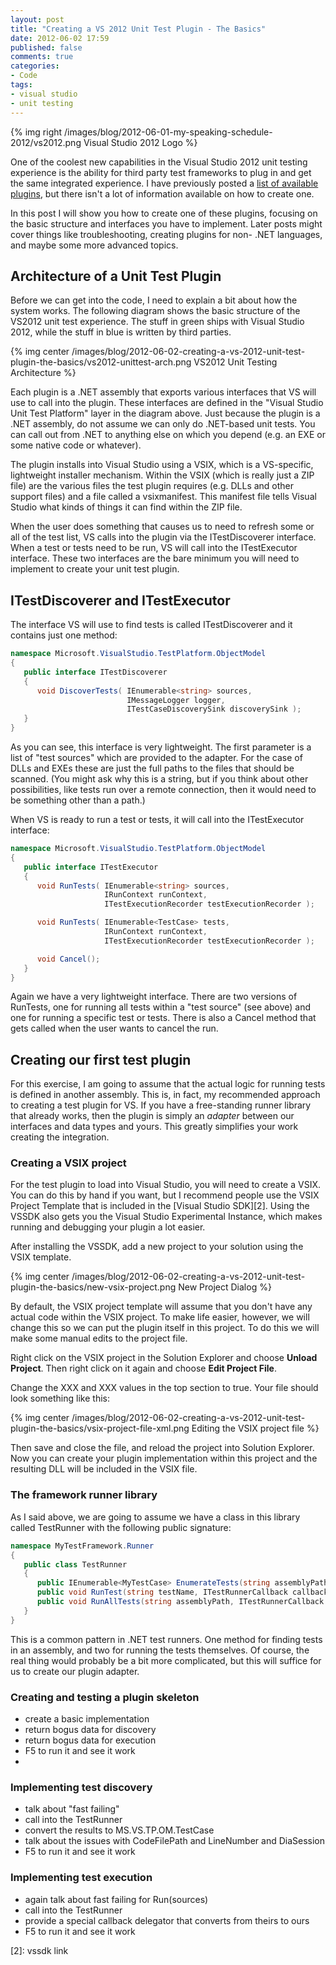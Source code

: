 ```yaml
---
layout: post
title: "Creating a VS 2012 Unit Test Plugin - The Basics"
date: 2012-06-02 17:59
published: false
comments: true
categories: 
- Code
tags:
- visual studio
- unit testing
---
```


{% img right /images/blog/2012-06-01-my-speaking-schedule-2012/vs2012.png Visual Studio 2012 Logo %}

One of the coolest new capabilities in the Visual Studio 2012 unit testing
experience is the ability for third party test frameworks to plug in and get
the same integrated experience. I have previously posted a 
[list of available plugins][1], but there isn't a lot of information available
on how to create one.

In this post I will show you how to create one of these plugins, focusing on
the basic structure and interfaces you have to implement. Later posts might
cover things like troubleshooting, creating plugins for non- .NET languages,
and maybe some more advanced topics.

<!-- more -->

## Architecture of a Unit Test Plugin

Before we can get into the code, I need to explain a bit about how the system
works.  The following diagram shows the basic structure of the VS2012 unit test
experience.  The stuff in green ships with Visual Studio 2012, while the stuff
in blue is written by third parties.

{% img center /images/blog/2012-06-02-creating-a-vs-2012-unit-test-plugin-the-basics/vs2012-unittest-arch.png VS2012 Unit Testing Architecture %}

Each plugin is a .NET assembly that exports various interfaces that VS will use
to call into the plugin. These interfaces are defined in the "Visual Studio Unit
Test Platform" layer in the diagram above. Just because the plugin is a .NET 
assembly, do not assume we can only do .NET-based unit tests. You can call out
from .NET to anything else on which you depend (e.g. an EXE or some native code or
whatever).

The plugin installs into Visual Studio using a VSIX, which is a VS-specific,
lightweight installer mechanism. Within the VSIX (which is really just a ZIP
file) are the various files the test plugin requires (e.g. DLLs and other support
files) and a file called a vsixmanifest. This manifest file tells Visual Studio
what kinds of things it can find within the ZIP file.

When the user does something that causes us to need to refresh some or all of
the test list, VS calls into the plugin via the ITestDiscoverer interface. When
a test or tests need to be run, VS will call into the ITestExecutor interface.
These two interfaces are the bare minimum you will need to implement to create
your unit test plugin.

## ITestDiscoverer and ITestExecutor

The interface VS will use to find tests is called ITestDiscoverer and it contains
just one method: 

``` csharp ITestDiscoverer interface
namespace Microsoft.VisualStudio.TestPlatform.ObjectModel
{
   public interface ITestDiscoverer
   {
      void DiscoverTests( IEnumerable<string> sources,
                          IMessageLogger logger,
                          ITestCaseDiscoverySink discoverySink );
   }
}
```

As you can see, this interface is very lightweight. The first parameter is a list
of "test sources" which are provided to the adapter. For the case of DLLs and EXEs
these are just the full paths to the files that should be scanned. (You might ask
why this is a string, but if you think about other possibilities, like tests run
over a remote connection, then it would need to be something other than a path.)

When VS is ready to run a test or tests, it will call into the ITestExecutor
interface:

``` csharp ITestExecutor interface
namespace Microsoft.VisualStudio.TestPlatform.ObjectModel
{
   public interface ITestExecutor
   {
      void RunTests( IEnumerable<string> sources, 
                     IRunContext runContext, 
                     ITestExecutionRecorder testExecutionRecorder );

      void RunTests( IEnumerable<TestCase> tests, 
                     IRunContext runContext, 
                     ITestExecutionRecorder testExecutionRecorder );

      void Cancel();
   }
}
```

Again we have a very lightweight interface. There are two versions of RunTests,
one for running all tests within a "test source" (see above) and one for
running a specific test or tests. There is also a Cancel method that gets
called when the user wants to cancel the run.

## Creating our first test plugin

For this exercise, I am going to assume that the actual logic for running tests
is defined in another assembly. This is, in fact, my recommended approach to
creating a test plugin for VS. If you have a free-standing runner library that
already works, then the plugin is simply an *adapter* between our interfaces
and data types and yours. This greatly simplifies your work creating the
integration.

### Creating a VSIX project

For the test plugin to load into Visual Studio, you will need to create a VSIX.
You can do this by hand if you want, but I recommend people use the VSIX
Project Template that is included in the [Visual Studio SDK][2]. Using the VSSDK
also gets you the Visual Studio Experimental Instance, which makes running and
debugging your plugin a lot easier.

After installing the VSSDK, add a new project to your solution using the VSIX
template.

{% img center /images/blog/2012-06-02-creating-a-vs-2012-unit-test-plugin-the-basics/new-vsix-project.png New Project Dialog %}

By default, the VSIX project template will assume that you don't have any
actual code within the VSIX project. To make life easier, however, we will
change this so we can put the plugin itself in this project. To do this we
will make some manual edits to the project file.

Right click on the VSIX project in the Solution Explorer and choose **Unload
Project**. Then right click on it again and choose **Edit Project File**.

Change the XXX and XXX values in the top section to true. Your file should look
something like this:

{% img center /images/blog/2012-06-02-creating-a-vs-2012-unit-test-plugin-the-basics/vsix-project-file-xml.png Editing the VSIX project file %}

Then save and close the file, and reload the project into Solution Explorer. Now
you can create your plugin implementation within this project and the resulting
DLL will be included in the VSIX file.

### The framework runner library

As I said above, we are going to assume we have a class in this library called
TestRunner with the following public signature:

``` csharp The TestRunner class
namespace MyTestFramework.Runner
{
   public class TestRunner
   {
      public IEnumerable<MyTestCase> EnumerateTests(string assemblyPath) { }
      public void RunTest(string testName, ITestRunnerCallback callback) { }
      public void RunAllTests(string assemblyPath, ITestRunnerCallback callback) { }
   }
}
```

This is a common pattern in .NET test runners. One method for finding tests
in an assembly, and two for running the tests themselves. Of course, the real 
thing would probably be a bit more complicated, but this will suffice for us
to create our plugin adapter.

### Creating and testing a plugin skeleton

* create a basic implementation
* return bogus data for discovery
* return bogus data for execution
* F5 to run it and see it work
* 
### Implementing test discovery

* talk about "fast failing"
* call into the TestRunner
* convert the results to MS.VS.TP.OM.TestCase
* talk about the issues with CodeFilePath and LineNumber and DiaSession
* F5 to run it and see it work


### Implementing test execution

* again talk about fast failing for Run(sources)
* call into the TestRunner
* provide a special callback delegator that converts from theirs to ours
* F5 to run it and see it work


[1]: http://www.peterprovost.org/blog/2012/02/29/Visual-Studio-11-Beta-Unit-Testing-Plugins-List/
[2]: vssdk link
